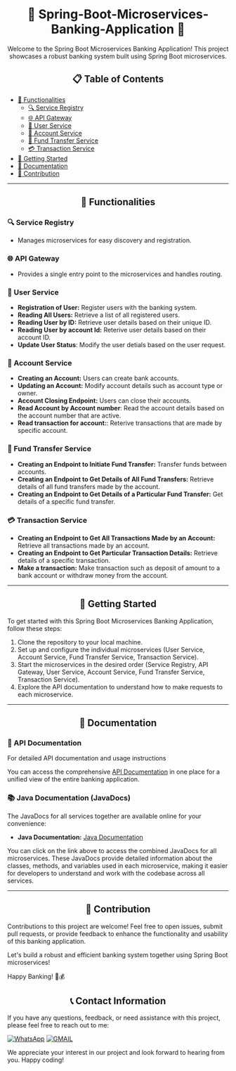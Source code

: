 <h1 align="center">🌟 Spring-Boot-Microservices-Banking-Application 🌟</h1>

<p align="center">
  Welcome to the Spring Boot Microservices Banking Application! This project showcases a robust banking system built using Spring Boot microservices.
</p>

<h2 align="center">📋 Table of Contents</h2>

- [🚀 Functionalities](#-functionalities)
  - [🔍 Service Registry](#-service-registry)
  - [🌐 API Gateway](#-api-gateway)
  - [👤 User Service](#-user-service)
  - [💼 Account Service](#-account-service)
  - [💸 Fund Transfer Service](#-fund-transfer-service)
  - [💳 Transaction Service](#-transaction-service)
- [🚀 Getting Started](#-getting-started)
- [📖 Documentation](#-documentation)
- [🤝 Contribution](#-contribution)

---

<h2 align="center">🚀 Functionalities</h2>

### 🔍 Service Registry
- Manages microservices for easy discovery and registration.

### 🌐 API Gateway
- Provides a single entry point to the microservices and handles routing.

### 👤 User Service
- **Registration of User:** Register users with the banking system.
- **Reading All Users:** Retrieve a list of all registered users.
- **Reading User by ID:** Retrieve user details based on their unique ID.
- **Reading User by account Id:** Reterive user details based on their account ID.
- **Update User Status**: Modify the user detials based on the user request.

### 💼 Account Service
- **Creating an Account:** Users can create bank accounts.
- **Updating an Account:** Modify account details such as account type or owner.
- **Account Closing Endpoint:** Users can close their accounts.
- **Read Account by Account number**: Read the account details based on the account number that are active.
- **Read transaction for account:**: Reterive transactions that are made by specific account.

### 💸 Fund Transfer Service
- **Creating an Endpoint to Initiate Fund Transfer:** Transfer funds between accounts.
- **Creating an Endpoint to Get Details of All Fund Transfers:** Retrieve details of all fund transfers made by the account.
- **Creating an Endpoint to Get Details of a Particular Fund Transfer:** Get details of a specific fund transfer.

### 💳 Transaction Service
- **Creating an Endpoint to Get All Transactions Made by an Account:** Retrieve all transactions made by an account.
- **Creating an Endpoint to Get Particular Transaction Details:** Retrieve details of a specific transaction.
- **Make a transaction:** Make transaction such as deposit of amount to a bank account or withdraw money from the account.

---

<h2 align="center">🚀 Getting Started</h2>

To get started with this Spring Boot Microservices Banking Application, follow these steps:

1. Clone the repository to your local machine.
2. Set up and configure the individual microservices (User Service, Account Service, Fund Transfer Service, Transaction Service).
3. Start the microservices in the desired order (Service Registry, API Gateway, User Service, Account Service, Fund Transfer Service, Transaction Service).
4. Explore the API documentation to understand how to make requests to each microservice.

---

<h2 align="center">📖 Documentation</h2>
<h3>📖 API Documentation</h3>

For detailed API documentation and usage instructions

You can access the comprehensive [API Documentation](https://app.theneo.io/student/spring-boot-microservices-banking-application) in one place for a unified view of the entire banking application.

<h3>📚 Java Documentation (JavaDocs)</h3>

The JavaDocs for all services together are available online for your convenience:

- **Java Documentation:** [Java Documentation](https://kartik1502.github.io/Spring-Boot-Microservices-Banking-Application/)

You can click on the link above to access the combined JavaDocs for all microservices. These JavaDocs provide detailed information about the classes, methods, and variables used in each microservice, making it easier for developers to understand and work with the codebase across all services.

---

<h2 align="center">🤝 Contribution</h2>

Contributions to this project are welcome! Feel free to open issues, submit pull requests, or provide feedback to enhance the functionality and usability of this banking application.

Let's build a robust and efficient banking system together using Spring Boot microservices!

Happy Banking! 🏦💰

<h2 align="center">📞 Contact Information</h2>

If you have any questions, feedback, or need assistance with this project, please feel free to reach out to me:

[![WhatsApp](https://img.shields.io/badge/WhatsApp-25D366?style=for-the-badge&logo=whatsapp&logoColor=white)](https://wa.me/6361921186)
[![GMAIL](https://img.shields.io/badge/Gmail-D14836?style=for-the-badge&logo=gmail&logoColor=white)](mailto:kartikkulkarni1411@gmail.com)

We appreciate your interest in our project and look forward to hearing from you. Happy coding!
